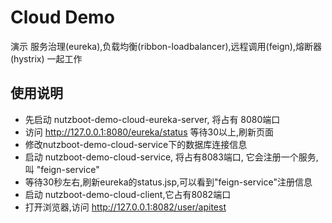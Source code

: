 # Cloud Demo

演示 服务治理(eureka),负载均衡(ribbon-loadbalancer),远程调用(feign),熔断器(hystrix) 一起工作

## 使用说明

* 先启动 nutzboot-demo-cloud-eureka-server, 将占有 8080端口
* 访问 http://127.0.0.1:8080/eureka/status 等待30以上,刷新页面
* 修改nutzboot-demo-cloud-service下的数据库连接信息
* 启动 nutzboot-demo-cloud-service, 将占有8083端口, 它会注册一个服务,叫 "feign-service"
* 等待30秒左右,刷新eureka的status.jsp,可以看到"feign-service"注册信息
* 启动 nutzboot-demo-cloud-client,它占有8082端口
* 打开浏览器,访问 http://127.0.0.1:8082/user/apitest
